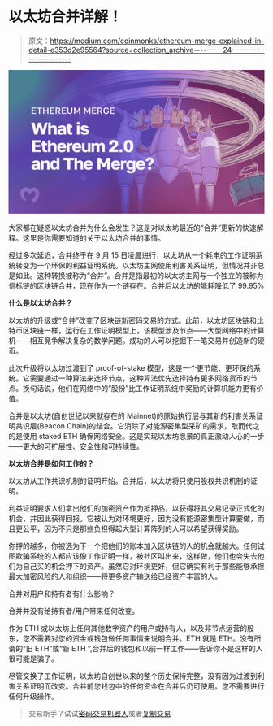 # 以太坊合并详解！

> 原文：<https://medium.com/coinmonks/ethereum-merge-explained-in-detail-e353d2e95564?source=collection_archive---------24----------------------->

![](img/5baa79c6c51b72a12146565b97206ad4.png)

大家都在疑惑以太坊合并为什么会发生？这是对以太坊最近的“合并”更新的快速解释。这里是你需要知道的关于以太坊合并的事情。

经过多次延迟，合并终于在 9 月 15 日凌晨进行，以太坊从一个耗电的工作证明系统转变为一个环保的利益证明系统。以太坊主网使用利害关系证明，但情况并非总是如此。这种转换被称为“合并”。合并是指最初的以太坊主网与一个独立的被称为信标链的区块链合并，现在作为一个链存在。合并后以太坊的能耗降低了 99.95%

**什么是以太坊合并？**

以太坊的升级或“合并”改变了区块链新密码交易的方式。此前，以太坊区块链和比特币区块链一样，运行在工作证明模型上，该模型涉及节点——大型网络中的计算机——相互竞争解决复杂的数学问题。成功的人可以挖掘下一笔交易并创造新的硬币。

此次升级将以太坊过渡到了 proof-of-stake 模型，这是一个更节能、更环保的系统。它需要通过一种算法来选择节点，这种算法优先选择持有更多网络货币的节点。换句话说，他们在网络中的“股份”比工作证明系统中奖励的计算机能力更有价值。

合并是以太坊(自创世纪以来就存在的 Mainnet)的原始执行层与其新的利害关系证明共识层(Beacon Chain)的结合。它消除了对能源密集型采矿的需求，取而代之的是使用 staked ETH 确保网络安全。这是实现以太坊愿景的真正激动人心的一步——更大的可扩展性、安全性和可持续性。

**以太坊合并是如何工作的？**

以太坊从工作共识机制的证明开始。合并后，以太坊将只使用股权共识机制的证明。

利益证明要求人们拿出他们的加密资产作为抵押品，以获得将其交易记录正式化的机会，并因此获得回报。它被认为对环境更好，因为没有能源密集型计算要做，而且更公平，因为不只是那些负担得起大型计算阵列的人可以希望获得奖励。

你押的越多，你被选为下一个把他们的账本加入区块链的人的机会就越大。任何试图欺骗系统的人都应该像工作证明一样，被社区叫出来，这样做，他们也会失去他们为自己买的机会押下的资产。虽然它对环境更好，但它确实有利于那些能够承担最大加密风险的人和组织——将更多资产输送给已经资产丰富的人。

合并对用户和持有者有什么影响？

合并并没有给持有者/用户带来任何改变。

作为 ETH 或以太坊上任何其他数字资产的用户或持有人，以及非节点运营的股东，您不需要对您的资金或钱包做任何事情来说明合并。ETH 就是 ETH。没有所谓的“旧 ETH”或“新 ETH ”,合并后的钱包和以前一样工作——告诉你不是这样的人很可能是骗子。

尽管交换了工作证明，以太坊自创世以来的整个历史保持完整，没有因为过渡到利害关系证明而改变。合并前您钱包中的任何资金在合并后仍可使用。您不需要进行任何升级操作。

> 交易新手？试试[密码交易机器人](/coinmonks/crypto-trading-bot-c2ffce8acb2a)或者[复制交易](/coinmonks/top-10-crypto-copy-trading-platforms-for-beginners-d0c37c7d698c)